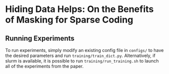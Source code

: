 # Hiding Data Helps: On the Benefits of Masking for Sparse Coding

## Running Experiments

To run experiments, simply modify an existing config file in `configs/` to have the desired parameters and run `training/train_dict.py`. Alternatively, if slurm is available, it is possible to run `training/run_training.sh` to launch all of the experiments from the paper.

